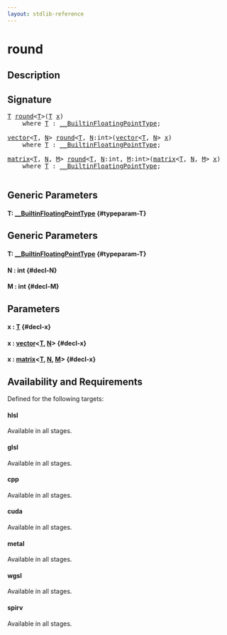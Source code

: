 ```yaml
---
layout: stdlib-reference
---
```


# round

## Description





## Signature 

<pre>
<a href="/stdlib-reference/global-decls/round#typeparam-T" class="code_type">T</a> <a href="/stdlib-reference/global-decls/round">round</a>&lt;<a href="/stdlib-reference/global-decls/round#typeparam-T" class="code_type">T</a>&gt;(<a href="/stdlib-reference/global-decls/round#typeparam-T" class="code_type">T</a> <a href="/stdlib-reference/global-decls/round#decl-x" class="code_param">x</a>)
    <span class='code_keyword'>where</span> <a href="/stdlib-reference/global-decls/round#typeparam-T" class="code_type">T</a> : <a href="/stdlib-reference/interfaces/BuiltinFloatingPointType/index">__BuiltinFloatingPointType</a>;

<a href="/stdlib-reference/types/vector/index">vector</a>&lt;<a href="/stdlib-reference/types/vector/index#typeparam-T" class="code_type">T</a>, <a href="/stdlib-reference/types/vector/index#decl-N" class="code_var">N</a>&gt; <a href="/stdlib-reference/global-decls/round">round</a>&lt;<a href="/stdlib-reference/global-decls/round#typeparam-T" class="code_type">T</a>, <a href="/stdlib-reference/global-decls/round#decl-N" class="code_var">N</a>:int&gt;(<a href="/stdlib-reference/types/vector/index">vector</a>&lt;<a href="/stdlib-reference/types/vector/index#typeparam-T" class="code_type">T</a>, <a href="/stdlib-reference/types/vector/index#decl-N" class="code_var">N</a>&gt; <a href="/stdlib-reference/global-decls/round#decl-x" class="code_param">x</a>)
    <span class='code_keyword'>where</span> <a href="/stdlib-reference/global-decls/round#typeparam-T" class="code_type">T</a> : <a href="/stdlib-reference/interfaces/BuiltinFloatingPointType/index">__BuiltinFloatingPointType</a>;

<a href="/stdlib-reference/types/matrix/index">matrix</a>&lt;<a href="/stdlib-reference/types/matrix/T" class="code_type">T</a>, <a href="/stdlib-reference/types/matrix/index#decl-N" class="code_var">N</a>, <a href="/stdlib-reference/types/matrix/index#decl-M" class="code_var">M</a>&gt; <a href="/stdlib-reference/global-decls/round">round</a>&lt;<a href="/stdlib-reference/global-decls/round#typeparam-T" class="code_type">T</a>, <a href="/stdlib-reference/global-decls/round#decl-N" class="code_var">N</a>:int, <a href="/stdlib-reference/global-decls/round#decl-M" class="code_var">M</a>:int&gt;(<a href="/stdlib-reference/types/matrix/index">matrix</a>&lt;<a href="/stdlib-reference/types/matrix/T" class="code_type">T</a>, <a href="/stdlib-reference/types/matrix/index#decl-N" class="code_var">N</a>, <a href="/stdlib-reference/types/matrix/index#decl-M" class="code_var">M</a>&gt; <a href="/stdlib-reference/global-decls/round#decl-x" class="code_param">x</a>)
    <span class='code_keyword'>where</span> <a href="/stdlib-reference/global-decls/round#typeparam-T" class="code_type">T</a> : <a href="/stdlib-reference/interfaces/BuiltinFloatingPointType/index">__BuiltinFloatingPointType</a>;

</pre>

## Generic Parameters

#### T: [\_\_BuiltinFloatingPointType](/stdlib-reference/interfaces/BuiltinFloatingPointType/index) {#typeparam-T}

## Generic Parameters

#### T: [\_\_BuiltinFloatingPointType](/stdlib-reference/interfaces/BuiltinFloatingPointType/index) {#typeparam-T}
#### N  : int {#decl-N}
#### M  : int {#decl-M}

## Parameters

#### x  : [T](/stdlib-reference/global-decls/round#typeparam-T) {#decl-x}
#### x  : [vector](/stdlib-reference/types/vector/index)\<[T](/stdlib-reference/types/vector/index#typeparam-T), [N](/stdlib-reference/types/vector/index#decl-N)\> {#decl-x}
#### x  : [matrix](/stdlib-reference/types/matrix/index)\<[T](/stdlib-reference/types/matrix/T), [N](/stdlib-reference/types/matrix/index#decl-N), [M](/stdlib-reference/types/matrix/index#decl-M)\> {#decl-x}

## Availability and Requirements

Defined for the following targets:

#### hlsl
Available in all stages.

#### glsl
Available in all stages.

#### cpp
Available in all stages.

#### cuda
Available in all stages.

#### metal
Available in all stages.

#### wgsl
Available in all stages.

#### spirv
Available in all stages.



